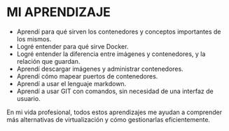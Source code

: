 # MI APRENDIZAJE
- Aprendí para qué sirven los contenedores y conceptos importantes de los mismos.
- Logré entender para qué sirve Docker.
- Logré entender la diferencia entre imágenes y contenedores, y la relación que guardan.
- Aprendí descargar imágenes y administrar contenedores.
- Aprendí cómo mapear puertos de contenedores.
- Aprendí a usar el lenguaje markdown.
- Aprendí a usar GIT con comandos, sin necesidad de una interfaz de usuario.

En mi vida profesional, todos estos aprendizajes me ayudan a comprender más alternativas de virtualización y cómo gestionarlas eficientemente.
